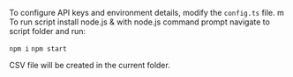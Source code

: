 To configure API keys and environment details, modify the `config.ts` file.
m
To run script install node.js & with node.js command prompt navigate to script folder and run:

`npm i`
`npm start`

CSV file will be created in the current folder. 
